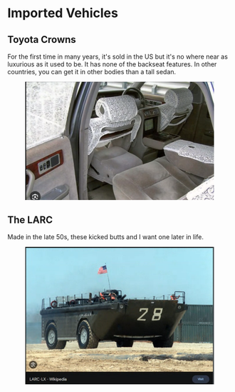 # Imported Vehicles

## Toyota Crowns

For the first time in many years, it's sold in the US but it's no where near as luxurious as it used to be. It has none of the backseat features. In other countries, you can get it in other bodies than a tall sedan.

<figure><img src="../../../.gitbook/assets/image (661).png" alt=""><figcaption></figcaption></figure>

## The LARC

Made in the late 50s, these kicked butts and I want one later in life.&#x20;

<figure><img src="../../../.gitbook/assets/image (1) (1) (1) (1) (1) (1) (1) (1) (1) (1) (1) (1) (1) (1) (1) (1) (1) (1) (1) (1) (1) (1) (1) (1) (1) (1) (1) (1) (1) (1) (1) (1) (1) (1) (1) (1).png" alt=""><figcaption></figcaption></figure>





